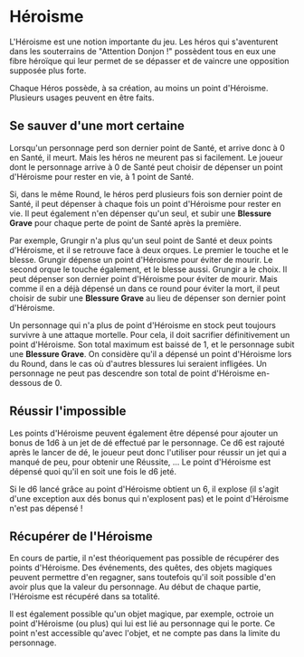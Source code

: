 # Héroisme

L'Héroisme est une notion importante du jeu. Les héros qui s'aventurent dans les souterrains de "Attention Donjon !" possèdent tous en eux une fibre héroïque qui leur permet de se dépasser et de vaincre une opposition supposée plus forte.

Chaque Héros possède, à sa création, au moins un point d'Héroisme. Plusieurs usages peuvent en être faits.

## Se sauver d'une mort certaine

Lorsqu'un personnage perd son dernier point de Santé, et arrive donc à 0 en Santé, il meurt. Mais les héros ne meurent pas si facilement. Le joueur dont le personnage arrive à 0 de Santé peut choisir de dépenser un point d'Héroisme pour rester en vie, à 1 point de Santé. 

Si, dans le même Round, le héros perd plusieurs fois son dernier point de Santé, il peut dépenser à chaque fois un point d'Héroisme pour rester en vie. Il peut également n'en dépenser qu'un seul, et subir une **Blessure Grave** pour chaque perte de point de Santé après la première.

Par exemple, Grungir n'a plus qu'un seul point de Santé et deux points d'Héroisme, et il se retrouve face à deux orques. Le premier le touche et le blesse. Grungir dépense un point d'Héroisme pour éviter de mourir. Le second orque le touche également, et le blesse aussi. Grungir a le choix. Il peut dépenser son dernier point d'Héroisme pour éviter de mourir. Mais comme il en a déjà dépensé un dans ce round pour éviter la mort, il peut choisir de subir une **Blessure Grave** au lieu de dépenser son dernier point d'Héroisme.

Un personnage qui n'a plus de point d'Héroisme en stock peut toujours survivre à une attaque mortelle. Pour cela, il doit sacrifier définitivement un point d'Héroisme. Son total maximum est baissé de 1, et le personnage subit une **Blessure Grave**. On considère qu'il a dépensé un point d'Héroisme lors du Round, dans le cas où d'autres blessures lui seraient infligées. Un personnage ne peut pas descendre son total de point d'Héroisme en-dessous de 0.

## Réussir l'impossible

Les points d'Héroisme peuvent également être dépensé pour ajouter un bonus de 1d6 à un jet de dé effectué par le personnage. Ce d6 est rajouté après le lancer de dé, le joueur peut donc l'utiliser pour réussir un jet qui a manqué de peu, pour obtenir une Réussite, ... Le point d'Héroisme est dépensé quoi qu'il en soit une fois le d6 jeté.

Si le d6 lancé grâce au point d'Héroisme obtient un 6, il explose (il s'agit d'une exception aux dés bonus qui n'explosent pas) et le point d'Héroisme n'est pas dépensé !

## Récupérer de l'Héroisme

En cours de partie, il n'est théoriquement pas possible de récupérer des points d'Héroisme. Des événements, des quêtes, des objets magiques peuvent permettre d'en regagner, sans toutefois qu'il soit possible d'en avoir plus que la valeur du personnage. Au début de chaque partie, l'Héroisme est récupéré dans sa totalité. 

Il est également possible qu'un objet magique, par exemple, octroie un point d'Héroisme (ou plus) qui lui est lié au personnage qui le porte. Ce point n'est accessible qu'avec l'objet, et ne compte pas dans la limite du personnage.
